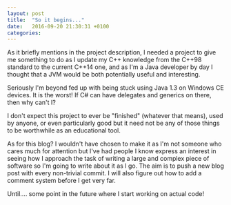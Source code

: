 ```yaml
---
layout: post
title:  "So it begins..."
date:   2016-09-20 21:30:31 +0100
categories:
---
```

As it briefly mentions in the project description, I needed a project to give me something to do as I update my C++ knowledge from the C++98 standard to the current C++14 one, and as I'm a Java developer by day I thought that a JVM would be both potentially useful and interesting.

Seriously I'm beyond fed up with being stuck using Java 1.3 on Windows CE devices. It is the worst! If C# can have delegates and generics on there, then why can't I?

I don't expect this project to ever be "finished" (whatever that means), used by anyone, or even particularly good but it need not be any of those things to be worthwhile as an educational tool.

As for this blog? I wouldn't have chosen to make it as I'm not someone who cares much for attention but I've had people I know express an interest in seeing how I approach the task of writing a large and complex piece of software so I'm going to write about it as I go. The aim is to push a new blog post with every non-trivial commit. I will also figure out how to add a comment system before I get very far.

Until.... some point in the future where I start working on actual code!
